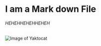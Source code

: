 # I am a Mark down File

###### HEHEHHEHEHHEHEH

![Image of Yaktocat](https://octodex.github.com/images/yaktocat.png)
